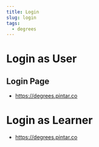 ```yaml
---
title: Login
slug: login
tags:
  - degrees
---
```

# Login as User

## Login Page

- https://degrees.pintar.co

# Login as Learner

- https://degrees.pintar.co